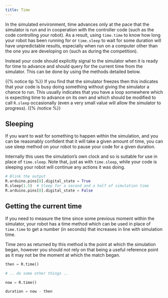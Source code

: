 ```yaml
---
title: Time
---
```


In the simulated environment, time advances only at the pace that the simulator is run and in cooperation with the controller code (such as the code controlling your robot). As a result, using `time.time` to know how long your robot has been running for or `time.sleep` to wait for some duration will have unpredictable results, especially when run on a computer other than the one you are developing on (such as during the competition).

Instead your code should explicitly signal to the simulator when it is ready for time to advance and should query for the current time from the simulator. This can be done by using the methods detailed below.

{{% notice tip %}}
If you find that the simulator freezes then this indicates that your code is busy doing something without giving the simulator a chance to run. This usually indicates that you have a loop somewhere which is expecting time to advance on its own and which should be modified to call `R.sleep` occasionally (even a very small value will allow the simulator to progress).
{{% /notice %}}

## Sleeping

If you want to wait for something to happen within the simulation, and you can be reasonably confident that it will take a given amount of time, you can use sleep method on your robot to pause your code for a given duration.

Internally this uses the simulation’s own clock and so is suitable for use in place of `time.sleep`. Note that, just as with `time.sleep`, while your code is sleeping your robot will continue any actions it was doing.

```python
# Blink the output
R.arduino.pins[8].digital_state = True
R.sleep(1.5)  # Sleep for a second and a half of simulation time
R.arduino.pins[8].digital_state = False
```

## Getting the current time

If you need to measure the time since some previous moment within the simulator, your robot has a time method which can be used in place of `time.time` to get a number (in seconds) that increases in line with simulation time.

Time zero as returned by this method is the point at which the simulation began, however you should not rely on that being a useful reference point as it may not be the moment at which the match began.

```python
then = R.time()

# .. do some other things ..

now = R.time()

duration = now - then
```
